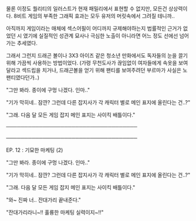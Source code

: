 물론 이정도 퀄리티의 일러스트가 현재 패밀리에서 표현할 수 없지만, 모든건 상상력이다. 8비트 게임의 부족한 그래픽 효과는 모두 유저의 머릿속에서 그려질 테니까..

아직까지 게임이라는 매체에 섹스어필이 어디까지 규제해야하는지 법률적인 근거가 없었던 시 였기에 실질적인 성관계 묘사나 극심한 노출이 아니라면 어느 정도 선에선 넘어가는 추세였다.

그래서 그런지 드래곤 볼이나 3X3 아이즈 같은 청소년 만화에서도 독자들의 눈을 끌기 위해 가끔씩 사용하는 방법이었다. (가령 무천도사가 끊임없이 여자들에게 속옷을 보여 달라고 섹드립을 치거나, 드래곤볼을 얻기 위해 팬티를 보여주려던 부르마가 사실은 노팬티였다던가..)

"그만 봐라. 종이에 구멍 나겠다. 인마.."

"기가 막히네.. 잠깐? 그런데 다른 잡지사가 각 캐릭터 별로 메인 표지에 올린다는 건..?"

"그래. 다음 달 모든 게임 잡지 메인 표지는 사이킥 배틀이다."

────────────────────────────────────

────────────────────────────────────

EP. 12 : 기묘한 마케팅 (2)

"그만 봐라. 종이에 구멍 나겠다. 인마.."

"기가 막히네.. 잠깐? 그런데 다른 잡지사가 각 캐릭터 별로 메인 표지에 올린다는 건..?"

"그래. 다음 달 모든 게임 잡지 메인 표지는 사이킥 배틀이다."

"와~ 진짜 너.. 잔대가리 끝내준다."

"잔대가리라니~!! 훌륭한 마케팅 실력이지~!!"